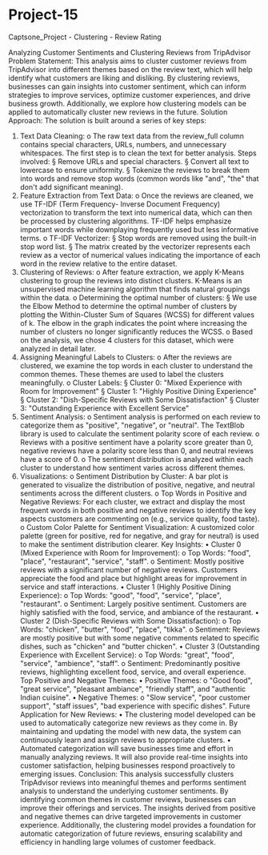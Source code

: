 # Project-15
Captsone_Project - Clustering - Review Rating


Analyzing Customer Sentiments and Clustering Reviews from
TripAdvisor
Problem Statement: This analysis aims to cluster customer reviews from
TripAdvisor into different themes based on the review text, which will help
identify what customers are liking and disliking. By clustering reviews,
businesses can gain insights into customer sentiment, which can inform
strategies to improve services, optimize customer experiences, and drive
business growth. Additionally, we explore how clustering models can be
applied to automatically cluster new reviews in the future.
Solution Approach: The solution is built around a series of key steps:
1. Text Data Cleaning:
o The raw text data from the review_full column contains special
characters, URLs, numbers, and unnecessary whitespaces. The
first step is to clean the text for better analysis.
Steps involved:
§ Remove URLs and special characters.
§ Convert all text to lowercase to ensure uniformity.
§ Tokenize the reviews to break them into words and remove
stop words (common words like "and", "the" that don't add
significant meaning).
2. Feature Extraction from Text Data:
o Once the reviews are cleaned, we use TF-IDF (Term Frequency-
Inverse Document Frequency) vectorization to transform the
text into numerical data, which can then be processed by
clustering algorithms. TF-IDF helps emphasize important words
while downplaying frequently used but less informative terms.
o TF-IDF Vectorizer:
§ Stop words are removed using the built-in stop word list.
§ The matrix created by the vectorizer represents each review
as a vector of numerical values indicating the importance of
each word in the review relative to the entire dataset.
3. Clustering of Reviews:
o After feature extraction, we apply K-Means clustering to group
the reviews into distinct clusters. K-Means is an unsupervised
machine learning algorithm that finds natural groupings within the
data.
o Determining the optimal number of clusters:
§ We use the Elbow Method to determine the optimal
number of clusters by plotting the Within-Cluster Sum of
Squares (WCSS) for different values of k. The elbow in the
graph indicates the point where increasing the number of
clusters no longer significantly reduces the WCSS.
o Based on the analysis, we chose 4 clusters for this dataset, which
were analyzed in detail later.
4. Assigning Meaningful Labels to Clusters:
o After the reviews are clustered, we examine the top words in each
cluster to understand the common themes. These themes are
used to label the clusters meaningfully.
o Cluster Labels:
§ Cluster 0: "Mixed Experience with Room for Improvement"
§ Cluster 1: "Highly Positive Dining Experience"
§ Cluster 2: "Dish-Specific Reviews with Some Dissatisfaction"
§ Cluster 3: "Outstanding Experience with Excellent Service"
5. Sentiment Analysis:
o Sentiment analysis is performed on each review to categorize
them as "positive", "negative", or "neutral". The TextBlob library
is used to calculate the sentiment polarity score of each review.
o Reviews with a positive sentiment have a polarity score greater
than 0, negative reviews have a polarity score less than 0, and
neutral reviews have a score of 0.
o The sentiment distribution is analyzed within each cluster to
understand how sentiment varies across different themes.
6. Visualizations:
o Sentiment Distribution by Cluster: A bar plot is generated to
visualize the distribution of positive, negative, and neutral
sentiments across the different clusters.
o Top Words in Positive and Negative Reviews: For each
cluster, we extract and display the most frequent words in both
positive and negative reviews to identify the key aspects
customers are commenting on (e.g., service quality, food taste).
o Custom Color Palette for Sentiment Visualization: A
customized color palette (green for positive, red for negative, and
gray for neutral) is used to make the sentiment distribution
clearer.
Key Insights:
• Cluster 0 (Mixed Experience with Room for Improvement):
o Top Words: "food", "place", "restaurant", "service", "staff".
o Sentiment: Mostly positive reviews with a significant number of
negative reviews. Customers appreciate the food and place but
highlight areas for improvement in service and staff interactions.
• Cluster 1 (Highly Positive Dining Experience):
o Top Words: "good", "food", "service", "place", "restaurant".
o Sentiment: Largely positive sentiment. Customers are highly
satisfied with the food, service, and ambiance of the restaurant.
• Cluster 2 (Dish-Specific Reviews with Some Dissatisfaction):
o Top Words: "chicken", "butter", "food", "place", "tikka".
o Sentiment: Reviews are mostly positive but with some negative
comments related to specific dishes, such as "chicken" and "butter
chicken".
• Cluster 3 (Outstanding Experience with Excellent Service):
o Top Words: "great", "food", "service", "ambience", "staff".
o Sentiment: Predominantly positive reviews, highlighting
excellent food, service, and overall experience.
Top Positive and Negative Themes:
• Positive Themes:
o "Good food", "great service", "pleasant ambiance", "friendly staff",
and "authentic Indian cuisine".
• Negative Themes:
o "Slow service", "poor customer support", "staff issues", "bad
experience with specific dishes".
Future Application for New Reviews:
• The clustering model developed can be used to automatically categorize
new reviews as they come in. By maintaining and updating the model
with new data, the system can continuously learn and assign reviews to
appropriate clusters.
• Automated categorization will save businesses time and effort in
manually analyzing reviews. It will also provide real-time insights into
customer satisfaction, helping businesses respond proactively to
emerging issues.
Conclusion:
This analysis successfully clusters TripAdvisor reviews into meaningful themes
and performs sentiment analysis to understand the underlying customer
sentiments. By identifying common themes in customer reviews, businesses
can improve their offerings and services. The insights derived from positive
and negative themes can drive targeted improvements in customer
experience. Additionally, the clustering model provides a foundation for
automatic categorization of future reviews, ensuring scalability and efficiency
in handling large volumes of customer feedback.
